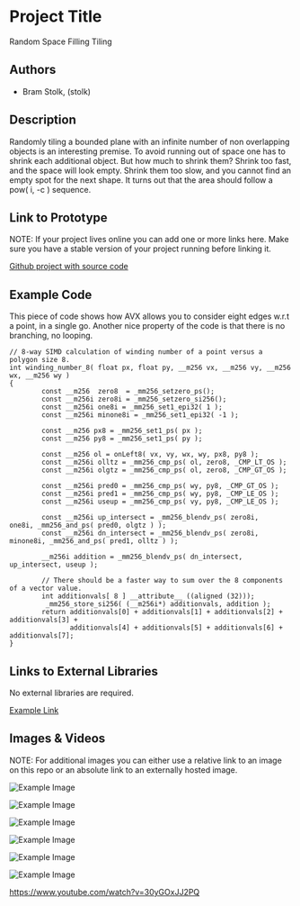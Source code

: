 # Project Title
Random Space Filling Tiling

## Authors
- Bram Stolk, (stolk)

## Description
Randomly tiling a bounded plane with an infinite number of non overlapping objects is an interesting premise.
To avoid running out of space one has to shrink each additional object.
But how much to shrink them? Shrink too fast, and the space will look empty.
Shrink them too slow, and you cannot find an empty spot for the next shape.
It turns out that the area should follow a pow( i, -c ) sequence.

## Link to Prototype
NOTE: If your project lives online you can add one or more links here. Make sure you have a stable version of your project running before linking it.

[Github project with source code](https://github.com/stolk/devart-template/tree/master/project_code "Source Code for this project.")

## Example Code
This piece of code shows how AVX allows you to consider eight edges w.r.t a point, in a single go.
Another nice property of the code is that there is no branching, no looping.
```
// 8-way SIMD calculation of winding number of a point versus a polygon size 8.
int winding_number_8( float px, float py, __m256 vx, __m256 vy, __m256 wx, __m256 wy )
{
        const __m256  zero8  = _mm256_setzero_ps();
        const __m256i zero8i = _mm256_setzero_si256();
        const __m256i one8i = _mm256_set1_epi32( 1 );
        const __m256i minone8i = _mm256_set1_epi32( -1 );

        const __m256 px8 = _mm256_set1_ps( px );
        const __m256 py8 = _mm256_set1_ps( py );

        const __m256 ol = onLeft8( vx, vy, wx, wy, px8, py8 );
        const __m256i olltz = _mm256_cmp_ps( ol, zero8, _CMP_LT_OS );
        const __m256i olgtz = _mm256_cmp_ps( ol, zero8, _CMP_GT_OS );

        const __m256i pred0 = _mm256_cmp_ps( wy, py8, _CMP_GT_OS );
        const __m256i pred1 = _mm256_cmp_ps( wy, py8, _CMP_LE_OS );
        const __m256i useup = _mm256_cmp_ps( vy, py8, _CMP_LE_OS );

        const __m256i up_intersect = _mm256_blendv_ps( zero8i,    one8i, _mm256_and_ps( pred0, olgtz ) );
        const __m256i dn_intersect = _mm256_blendv_ps( zero8i, minone8i, _mm256_and_ps( pred1, olltz ) );

        __m256i addition = _mm256_blendv_ps( dn_intersect, up_intersect, useup );

        // There should be a faster way to sum over the 8 components of a vector value.
        int additionvals[ 8 ] __attribute__ ((aligned (32)));
         _mm256_store_si256( (__m256i*) additionvals, addition );
        return additionvals[0] + additionvals[1] + additionvals[2] + additionvals[3] +
               additionvals[4] + additionvals[5] + additionvals[6] + additionvals[7];
}

```
## Links to External Libraries
No external libraries are required.

[Example Link](http://www.google.com "Example Link")

## Images & Videos
NOTE: For additional images you can either use a relative link to an image on this repo or an absolute link to an externally hosted image.

![Example Image](project_images/cover.jpg?raw=true "Example Image")

![Example Image](project_images/sample0.png?raw=true "Example Image")

![Example Image](project_images/sample1.png?raw=true "Example Image")

![Example Image](project_images/sample2.png?raw=true "Example Image")

![Example Image](project_images/sample3.png?raw=true "Example Image")

![Example Image](project_images/sample4.png?raw=true "Example Image")

https://www.youtube.com/watch?v=30yGOxJJ2PQ
